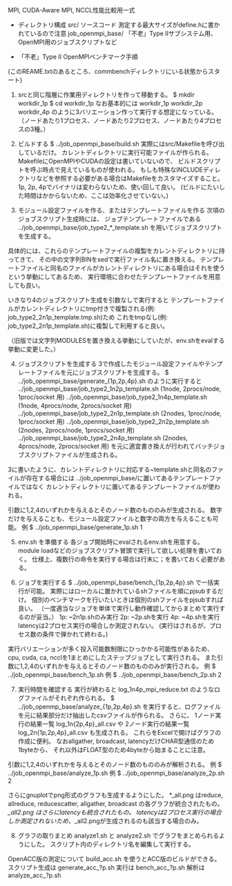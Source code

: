 MPI, CUDA-Aware MPI, NCCL性能比較用一式

- ディレクトリ構成
src/
    ソースコード
    測定する最大サイズがdefine.hに書かれているので注意
job_openmpi_base/
    「不老」Type IIサブシステム用、OpenMPI用のジョブスクリプトなど


- 「不老」Type II OpenMPIベンチマーク手順

(このREAME.txtのあるところ、commbenchディレクトリにいる状態からスタート)


1. srcと同じ階層に作業用ディレクトリを作って移動する。
$ mkdir workdir_1p
$ cd workdir_1p
なお基本的には
workdir_1p
workdir_2p
workdir_4p
のように3バリエーション作って実行する想定になっている。
（ノードあたり1プロセス、ノードあたり2プロセス、ノードあたり4プロセスの3種。）


2. ビルドする
$ ../job_openmpi_base/build.sh
実際にはsrc/Makefileを呼び出しているだけ。
カレントディレクトリに実行可能ファイルが作られる。
MakefileにOpenMPIやCUDAの設定は書いていないので、
ビルドスクリプトを呼ぶ時点で見えているものが使われる。
もしも特殊なINCLUDEディレクトリなどを参照する必要がある場合はMakefileをカスタマイズすること。
1p, 2p, 4pでバイナリは変わらないため、使い回して良い。
(ビルドにたいした時間はかからないため、ここは効率化させていない。)


3. モジュール設定ファイルを作る、またはテンプレートファイルを作る
次項のジョブスクリプト生成時には、
ジョブテンプレートファイルである
../job_openmpi_base/job_type2_*_template.sh
を用いてジョブスクリプトを生成する。

具体的には、これらのテンプレートファイルの複製をカレントディレクトリに持ってきて、
その中の文字列BINをsedで実行ファイル名に置き換える。
テンプレートファイルと同名のファイルがカレントディレクトリにある場合はそれを使うという挙動にしてあるため、
実行環境に合わせたテンプレートファイルを用意しても良い。

いきなり4のジョブスクリプト生成を引数なしで実行すると
テンプレートファイルがカレントディレクトリにtmp付きで複製される(例: job_type2_2n1p_template.tmp.sh)ため
これをtmpなし(例: job_type2_2n1p_template.sh)に複製して利用すると良い。

（旧版では文字列MODULESを置き換える挙動にしていたが、env.shをevalする挙動に変更した。）


4. ジョブスクリプトを生成する
3で作成したモジュール設定ファイルやテンプレートファイルを元にジョブスクリプトを生成する。
$ ../job_openmpi_base/generate_{1p,2p,4p}.sh
のように実行すると
../job_openmpi_base/job_type2_1n2p_template.sh (1node, 2procs/node, 1proc/socket 用)
../job_openmpi_base/job_type2_1n4p_template.sh (1node, 4procs/node, 2procs/socket 用)
../job_openmpi_base/job_type2_2n1p_template.sh (2nodes, 1proc/node, 1proc/socket 用)
../job_openmpi_base/job_type2_2n2p_template.sh (2nodes, 2procs/node, 1procs/socket 用)
../job_openmpi_base/job_type2_2n4p_template.sh (2nodes, 4procs/node, 2procs/socket 用)
を元に適宜書き換えが行われてバッチジョブスクリプトファイルが生成される。

3に書いたように、カレントディレクトリに対応する~template.shと同名のファイルが存在する場合には
../job_openmpi_base/に置いてあるテンプレートファイルではなく
カレントディレクトリに置いてあるテンプレートファイルが使われる。

引数に1,2,4のいずれかを与えるとそのノード数のもののみが生成される。
数字だけを与えることも、モジュール設定ファイルと数字の両方を与えることも可能。
例 $ ../job_openmpi_base/generate_1p.sh 1


5. env.sh を準備する
各ジョブ開始時にevalされるenv.shを用意する。
module loadなどのジョブスクリプト冒頭で実行して欲しい処理を書いておく。
仕様上、複数行の命令を実行する場合は行末に；を書いておく必要がある。


6. ジョブを実行する
$ ../job_openmpi_base/bench_{1p,2p,4p}.sh
で一括実行が可能。
実際にはローカルに置かれているshファイルを順にpjsubするだけ。
個別のベンチマークを行いたいときは個別のshファイルをpjsubすれば良い。
（一度適当なジョブを単体で実行し動作確認してからまとめて実行するのが妥当。）
1p: ~2n1p.shのみ実行
2p: ~2p.shを実行
4p: ~4p.shを実行
latencyは2プロセス実行の場合しか測定されない。
(実行はされるが、プロセス数の条件で弾かれて終わる。)

実行バリエーションが多く投入可能数制限にひっかかる可能性があるため、
cpu, cuda, ca, ncclを1まとめにしたステップジョブとして実行される。
また引数に1,2,4のいずれかを与えるとそのノード数のもののみが実行される。
例 $ ../job_openmpi_base/bench_1p.sh
例 $ ../job_openmpi_base/bench_2p.sh 2


7. 実行時間を確認する
実行が終わると
log_1n4p_mpi_reduce.txt
のようなログファイルがそれぞれ作られる。
$ ../job_openmp_base/analyze_{1p,2p,4p}.sh
を実行すると、ログファイルを元に結果部分だけ抽出したcsvファイルが作られる。
さらに、
1ノード実行の結果一覧 log_1n{2p,4p}_all.csv
や
2ノード実行の結果一覧 log_2n{1p,2p,4p}_all.csv
も生成される。
これらをExcelで開けばグラフの作成に便利。
なおallgather, broadcast, latencyだけCHAR型通信のため1byteから、
それ以外はFLOAT型のため4byteから始まることに注意。

引数に1,2,4のいずれかを与えるとそのノード数のもののみが解析される。
例 $ ../job_openmpi_base/analyze_1p.sh
例 $ ../job_openmpi_base/analyze_2p.sh 2

さらにgnuplotでpng形式のグラフも生成するようにした。
*_all.png はreduce, allreduce, reducescatter, allgather, broadcast の各グラフが統合されたもの。
*_all2.png はさらにlatencyも統合されたもの。
latencyは2プロセス実行の場合しか測定されないため、*_all2.pngが生成されるのも該当する場合のみ。


8. グラフの取りまとめ
analyze1.sh と analyze2.sh でグラフをまとめられるようにした。
スクリプト内のディレクトリ名を編集して実行する。




OpenACC版の測定について
build_acc.sh を使うとACC版のビルドができる。
スクリプト生成は generate_acc_?p.sh
実行は bench_acc_?p.sh
解析は analyze_acc_?p.sh

